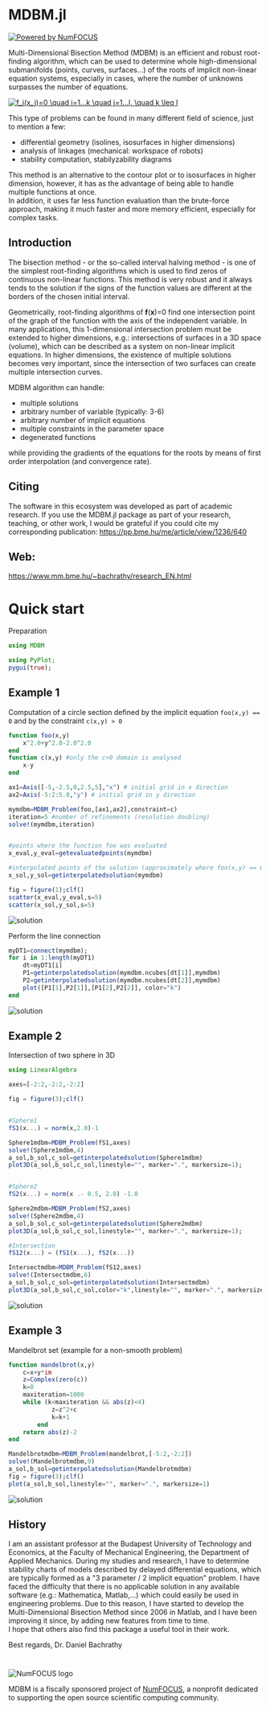 # MDBM.jl

[![Powered by NumFOCUS](https://img.shields.io/badge/powered%20by-NumFOCUS-orange.svg?style=flat&colorA=E1523D&colorB=007D8A)](http://numfocus.org)

Multi-Dimensional Bisection Method (MDBM) is an efficient and robust root-finding algorithm, which can be used to determine whole high-dimensional submanifolds (points, curves, surfaces…) of the roots of implicit non-linear equation systems, especially in cases, where the number of unknowns surpasses the number of equations.

<a href="https://www.codecogs.com/eqnedit.php?latex=f_i(x_j)=0&space;\quad&space;i=1...k&space;\quad&space;j=1...l,&space;\quad&space;k&space;\leq&space;l" target="_blank"><img src="https://latex.codecogs.com/gif.latex?f_i(x_j)=0&space;\quad&space;i=1...k&space;\quad&space;j=1...l,&space;\quad&space;k&space;\leq&space;l" title="f_i(x_j)=0 \quad i=1...k \quad j=1...l, \quad k \leq l" /></a>

This type of problems can be found in many different field of science, just to mention a few:
- differential geometry (isolines, isosurfaces in higher dimensions)
- analysis of linkages (mechanical: workspace of robots)
- stability computation, stabilyzability diagrams


This method is an alternative to the contour plot or to isosurfaces in higher dimension, however, it has as the advantage of being able to handle multiple functions at once. <br>
In addition, it uses far less function evaluation than the brute-force approach, making it much faster and more memory efficient, especially for complex tasks.


## Introduction

The bisection method - or the so-called interval halving method - is one of the simplest root-finding algorithms which is used to find zeros of continuous non-linear functions.
This method is very robust and it always tends to the solution if the signs of the function values are different at the borders of the chosen initial interval.

Geometrically, root-finding algorithms of __f__(__x__)=0 find one intersection point of the graph of the function with the axis of the independent variable.
In many applications, this 1-dimensional intersection problem must be extended to higher dimensions, e.g.: intersections of surfaces in a 3D space (volume), which can be described as a system on non-linear implicit equations. In higher dimensions, the existence of multiple solutions becomes very important, since the intersection of two surfaces can create multiple intersection curves.

MDBM algorithm can handle:
* multiple solutions
* arbitrary number of variable (typically: 3-6)
* arbitrary number of implicit equations
* multiple constraints in the parameter space
* degenerated functions

while providing the gradients of the equations for the roots by means of first order interpolation (and convergence rate).

## Citing
The software in this ecosystem was developed as part of academic research. If you use the MDBM.jl package as part of your research, teaching, or other work, I would be grateful if you could cite my corresponding publication: <https://pp.bme.hu/me/article/view/1236/640>


## Web:
<https://www.mm.bme.hu/~bachrathy/research_EN.html>

# Quick start

Preparation
```julia
using MDBM

using PyPlot;
pygui(true);
```
## Example 1
Computation of a circle section defined by the implicit equation `foo(x,y) == 0` and by the constraint `c(x,y) > 0`
```julia
function foo(x,y)
    x^2.0+y^2.0-2.0^2.0
end
function c(x,y) #only the c>0 domain is analysed
    x-y
end

ax1=Axis([-5,-2.5,0,2.5,5],"x") # initial grid in x direction
ax2=Axis(-5:2:5.0,"y") # initial grid in y direction

mymdbm=MDBM_Problem(foo,[ax1,ax2],constraint=c)
iteration=5 #number of refinements (resolution doubling)
solve!(mymdbm,iteration)


#points where the function foo was evaluated
x_eval,y_eval=getevaluatedpoints(mymdbm)

#interpolated points of the solution (approximately where foo(x,y) == 0 and c(x,y)>0)
x_sol,y_sol=getinterpolatedsolution(mymdbm)

fig = figure(1);clf()
scatter(x_eval,y_eval,s=5)
scatter(x_sol,y_sol,s=5)
```
<img src="assets/circe_2D_points.png"
     alt="solution "/>

Perform the line connection
```julia
myDT1=connect(mymdbm);
for i in 1:length(myDT1)
    dt=myDT1[i]
    P1=getinterpolatedsolution(mymdbm.ncubes[dt[1]],mymdbm)
    P2=getinterpolatedsolution(mymdbm.ncubes[dt[2]],mymdbm)
    plot([P1[1],P2[1]],[P1[2],P2[2]], color="k")
end
```

<img src="assets/circe_2D_line.png"
     alt="solution "/>

## Example 2
Intersection of two sphere in 3D
```julia
using LinearAlgebra

axes=[-2:2,-2:2,-2:2]

fig = figure(3);clf()


#Sphere1
fS1(x...) = norm(x,2.0)-1

Sphere1mdbm=MDBM_Problem(fS1,axes)
solve!(Sphere1mdbm,4)
a_sol,b_sol,c_sol=getinterpolatedsolution(Sphere1mdbm)
plot3D(a_sol,b_sol,c_sol,linestyle="", marker=".", markersize=1);


#Sphere2
fS2(x...) = norm(x .- 0.5, 2.0) -1.0

Sphere2mdbm=MDBM_Problem(fS2,axes)
solve!(Sphere2mdbm,4)
a_sol,b_sol,c_sol=getinterpolatedsolution(Sphere2mdbm)
plot3D(a_sol,b_sol,c_sol,linestyle="", marker=".", markersize=1);

#Intersection
fS12(x...) = (fS1(x...), fS2(x...))

Intersectmdbm=MDBM_Problem(fS12,axes)
solve!(Intersectmdbm,6)
a_sol,b_sol,c_sol=getinterpolatedsolution(Intersectmdbm)
plot3D(a_sol,b_sol,c_sol,color="k",linestyle="", marker=".", markersize=2);

```

<img src="assets/sphere_intersection.png"
     alt="solution "/>

## Example 3
Mandelbrot set (example for a non-smooth problem)

```julia
function mandelbrot(x,y)    
    c=x+y*im
    z=Complex(zero(c))
    k=0
    maxiteration=1000
    while (k<maxiteration && abs(z)<4)
            z=z^2+c
            k=k+1
        end
    return abs(z)-2
end

Mandelbrotmdbm=MDBM_Problem(mandelbrot,[-5:2,-2:2])
solve!(Mandelbrotmdbm,9)
a_sol,b_sol=getinterpolatedsolution(Mandelbrotmdbm)
fig = figure(3);clf()
plot(a_sol,b_sol,linestyle="", marker=".", markersize=1)
```
<img src="assets/Mandelbrot.png"
     alt="solution "/>

## History

I am an assistant professor at the Budapest University of Technology and Economics, at the Faculty of Mechanical Engineering, the Department of Applied Mechanics.
During my studies and research, I have to determine stability charts of models described by delayed differential equations, which are typically formed as a "3 parameter / 2 implicit equation" problem. I have faced the difficulty that there is no applicable solution in any available software (e.g.: Mathematica, Matlab,...) which could easily be used in engineering problems.
Due to this reason, I have started to develop the Multi-Dimensional Bisection Method since 2006 in Matlab, and I have been improving it since, by adding new features from time to time.  
I hope that others also find this package a useful tool in their work.

Best regards,
Dr. Daniel Bachrathy

#

![NumFOCUS logo](assets/numfocus-logo.png)

MDBM is a fiscally sponsored project of [NumFOCUS](https://numfocus.org), a
nonprofit dedicated to supporting the open source scientific computing
community.
